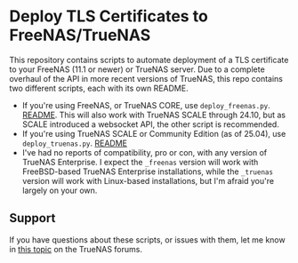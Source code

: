 # Deploy TLS Certificates to FreeNAS/TrueNAS
This repository contains scripts to automate deployment of a TLS certificate to your FreeNAS (11.1 or newer) or TrueNAS server.  Due to a complete overhaul of the API in more recent versions of TrueNAS, this repo contains two different scripts, each with its own README.

* If you're using FreeNAS, or TrueNAS CORE, use `deploy_freenas.py`. [README](README_freenas.md).  This will also work with TrueNAS SCALE through 24.10, but as SCALE introduced a websocket API, the other script is recommended.
* If you're using TrueNAS SCALE or Community Edition (as of 25.04), use `deploy_truenas.py`. [README](README_truenas.md)
* I've had no reports of compatibility, pro or con, with any version of TrueNAS Enterprise.  I expect the `_freenas` version will work with FreeBSD-based TrueNAS Enterprise installations, while the `_truenas` version will work with Linux-based installations, but I'm afraid you're largely on your own.

## Support
If you have questions about these scripts, or issues with them, let me know in [this topic](https://forums.truenas.com/t/lets-encrypt-with-freenas-11-1-and-later/425/) on the TrueNAS forums.
